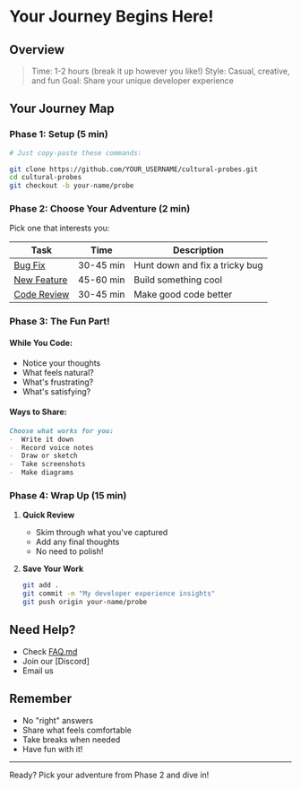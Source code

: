 # Your Journey Begins Here! 

## Overview
> Time: 1-2 hours (break it up however you like!)
> Style: Casual, creative, and fun
> Goal: Share your unique developer experience

## Your Journey Map 

### Phase 1: Setup (5 min) 
```bash
# Just copy-paste these commands:

git clone https://github.com/YOUR_USERNAME/cultural-probes.git
cd cultural-probes
git checkout -b your-name/probe
```

### Phase 2: Choose Your Adventure (2 min) 

Pick one that interests you:

| Task | Time | Description |
|------|------|-------------|
| [Bug Fix](examples/bug_fix_scenario.py) | 30-45 min | Hunt down and fix a tricky bug |
| [New Feature](examples/feature_development.py) | 45-60 min | Build something cool |
| [Code Review](examples/code_review_refactor.py) | 30-45 min | Make good code better |

### Phase 3: The Fun Part! 

#### While You Code:
-  Notice your thoughts
-  What feels natural?
-  What's frustrating?
-  What's satisfying?

#### Ways to Share:
```markdown
Choose what works for you:
-  Write it down
-  Record voice notes
-  Draw or sketch
-  Take screenshots
-  Make diagrams
```

### Phase 4: Wrap Up (15 min) 

1. **Quick Review**
   - Skim through what you've captured
   - Add any final thoughts
   - No need to polish!

2. **Save Your Work**
   ```bash
   git add .
   git commit -m "My developer experience insights"
   git push origin your-name/probe
   ```

## Need Help? 

-  Check [FAQ.md](FAQ.md)
-  Join our [Discord]
-  Email us

## Remember 
- No "right" answers
- Share what feels comfortable
- Take breaks when needed
- Have fun with it!

---
Ready? Pick your adventure from Phase 2 and dive in! 
